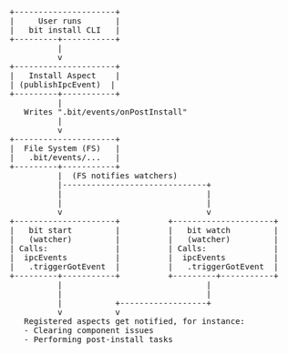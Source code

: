 <pre>
+---------------------+
|     User runs       |
|   bit install CLI   |
+---------+-----------+
          |
          v
+---------------------+
|   Install Aspect    |
| (publishIpcEvent)  |
+---------+-----------+
          |
   Writes ".bit/events/onPostInstall"
          |
          v
+---------------------+
|  File System (FS)   |
|   .bit/events/...   |
+---------+-----------+
          |  (FS notifies watchers)
          |------------------------------+
          |                              |
          |                              |
          v                              v
+---------------------+          +---------------------+
|   bit start         |          |   bit watch         |
|   (watcher)         |          |   (watcher)         |
| Calls:              |          | Calls:              |
|  ipcEvents          |          |  ipcEvents          |
|   .triggerGotEvent  |          |   .triggerGotEvent  |
+---------+-----------+          +---------+-----------+
          |                              |
          |                              |
          |           +------------------+
          v           v
   Registered aspects get notified, for instance:
   - Clearing component issues
   - Performing post-install tasks
</pre>
